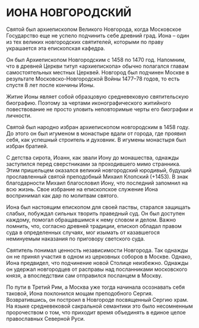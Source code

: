 # ИОНА НОВГОРОДСКИЙ

Святой был архиепископом Великого Новгорода, когда Московское Государство еще не успело подчинить себе древний град. Иона – один из тех великих новгородских святителей, которыми по праву украшается эта епископская кафедра.

Он был Архиепископом Новгородским с 1458 по 1470 год. Напомним, что в древней Церкви титул «архиепископа» обычно полагался главам самостоятельных местных Церквей. Новгород был подчинен Москве в результате Московско-Новгородской Войны 1477–78 годов, то есть спустя 8 лет после кончины Ионы.

Житие Ионы являет собой образцовую средневековую святительскую биографию. Поэтому за чертами иконографического житийного повествование не просто уловить неповторимые черты его биографии и личности.

Святой был народно избран архиепископом новгородским в 1458 году. До этого он был игуменом в монастыре вдали от города, где проявил себя, как успешный строитель и духовник. В игумены монастыря был избран братией.

С детства сирота, Иоанн, как звали Иону до монашества, однажды заступился перед сверстниками за проходившего мимо странника. Этим пришельцем оказался великий новгородский юродивый, будущий прославленный святой преподобный Михаил Клопский (+1453). В знак благодарности Михаил благословил Иону, что последний запомнил на всю жизнь. Свое избрание на епископское служение Иона воспринимал как дар по молитвам святого.

Иона был настоящим епископом для своей паствы, старался защищать слабых, побуждал сильных творить праведный суд. Он был доступен каждому, помогал обращавшимся к нему словом и делом. Важно помнить, что, согласно древней традиции, епископ обладал правом суда в определенных случаях, мог изымать от казавшегося неминуемым наказания по приговору светского суда.

Святитель понимал ценность независимости Новгорода. Так однажды он не принял участия в одном из церковных соборов в Москве. Однако, Иона предвидел, что подчинение новой Столице неизбежно. Однажды он удержал новгородцев от расправы над посланниками московского князя, а впоследствии сам отправился посланцем в Москву.

По пути в Третий Рим, а Москва уже тогда начинала осознавать себя таковой, Иона поклонился мощам преподобного Сергия. Возвратившись, он построил в Новгороде посвященный Сергию храм. На языке средневековой сакральной семантики это было несомненным пророчеством о том, что приходит время объединять в единое целое православных Северной Руси.
